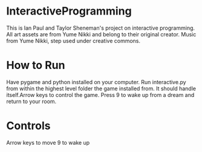 # InteractiveProgramming
This is Ian Paul and Taylor Sheneman's project on interactive programming.
All art assets are from Yume Nikki and belong to their original creator.
Music from Yume Nikki, step used under creative commons.
# How to Run
Have pygame and python installed on your computer. Run interactive.py from within the highest level folder the game installed from. It should handle itself.Arrow keys to control the game. Press 9 to wake up from a dream and return to your room.
# Controls
Arrow keys to move
9 to wake up
